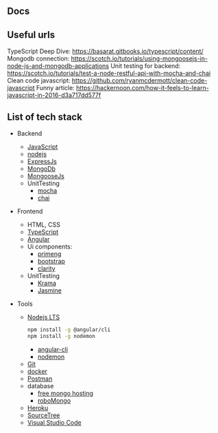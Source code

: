## Docs
## Useful urls

TypeScript Deep Dive:   https://basarat.gitbooks.io/typescript/content/
Mongodb connection: https://scotch.io/tutorials/using-mongoosejs-in-node-js-and-mongodb-applications
Unit testing for backend: https://scotch.io/tutorials/test-a-node-restful-api-with-mocha-and-chai
Clean code javascript: https://github.com/ryanmcdermott/clean-code-javascript
Funny article: https://hackernoon.com/how-it-feels-to-learn-javascript-in-2016-d3a717dd577f

## List of tech stack

* Backend
  * [JavaScript](https://www.javascript.com/)
  * [nodejs](https://nodejs.org/)
  * [ExpressJs](https://expressjs.com/)
  * [MongoDb](https://www.mongodb.com/)
  * [MongooseJs](http://mongoosejs.com/)
  * UnitTesting
    * [mocha](https://mochajs.org/)
    * [chai](http://chaijs.com/)

* Frontend
    * HTML, CSS
    * [TypeScript](https://www.typescriptlang.org/)
    * [Angular](https://angular.io/)
    * Ui components:
      * [primeng](https://www.primefaces.org/primeng/#/)
      * [bootstrap](https://getbootstrap.com/)
      * [clarity](https://vmware.github.io/clarity/)
    * UnitTesting
      * [Krama](https://karma-runner.github.io/2.0/index.html)
      * [Jasmine](https://jasmine.github.io/)

* Tools
   * [Nodejs LTS](https://nodejs.org/en/)
     ```sh
     npm install -g @angular/cli
     npm install -g nodemon
     ```
     * [angular-cli](https://github.com/angular/angular-cli)
     * [nodemon](https://nodemon.io/)
   * [Git](https://git-scm.com/)
   * [docker](https://www.docker.com/)
   * [Postman](https://www.getpostman.com/)
   * database
       * [free mongo hosting](https://mlab.com/)
       * [roboMongo](https://robomongo.org/)
   * [Heroku](https://www.heroku.com/home)
   * [SourceTree](https://www.sourcetreeapp.com/)
   * [Visual Studio Code](https://code.visualstudio.com/)